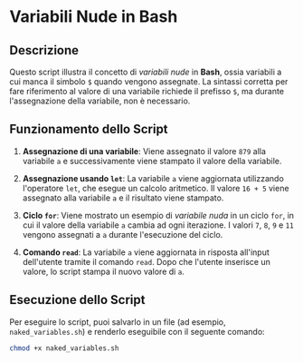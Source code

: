 # Variabili Nude in Bash

## Descrizione

Questo script illustra il concetto di *variabili nude* in **Bash**, ossia variabili a cui manca il simbolo `$` quando vengono assegnate. La sintassi corretta per fare riferimento al valore di una variabile richiede il prefisso `$`, ma durante l'assegnazione della variabile, non è necessario.

## Funzionamento dello Script

1. **Assegnazione di una variabile**: 
   Viene assegnato il valore `879` alla variabile `a` e successivamente viene stampato il valore della variabile.

2. **Assegnazione usando `let`**: 
   La variabile `a` viene aggiornata utilizzando l'operatore `let`, che esegue un calcolo aritmetico. Il valore `16 + 5` viene assegnato alla variabile `a` e il risultato viene stampato.

3. **Ciclo `for`**: 
   Viene mostrato un esempio di *variabile nuda* in un ciclo `for`, in cui il valore della variabile `a` cambia ad ogni iterazione. I valori `7`, `8`, `9` e `11` vengono assegnati a `a` durante l'esecuzione del ciclo.

4. **Comando `read`**: 
   La variabile `a` viene aggiornata in risposta all'input dell'utente tramite il comando `read`. Dopo che l'utente inserisce un valore, lo script stampa il nuovo valore di `a`.

## Esecuzione dello Script

Per eseguire lo script, puoi salvarlo in un file (ad esempio, `naked_variables.sh`) e renderlo eseguibile con il seguente comando:

```bash
chmod +x naked_variables.sh





